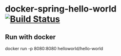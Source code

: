 # docker-spring-hello-world [![Build Status](https://travis-ci.org/JustKeepWorking/docker-spring-hello-world.svg?branch=master)](https://travis-ci.org/JustKeepWorking/docker-spring-hello-world)


## Run with docker
docker run -p 8080:8080 helloworld/hello-world